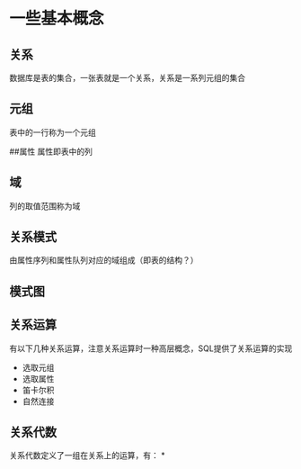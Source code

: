 # 一些基本概念

## 关系
数据库是表的集合，一张表就是一个关系，关系是一系列元组的集合

## 元组
表中的一行称为一个元组

##属性
属性即表中的列

## 域
列的取值范围称为域

## 关系模式
由属性序列和属性队列对应的域组成（即表的结构？）

## 模式图

## 关系运算
有以下几种关系运算，注意关系运算时一种高层概念，SQL提供了关系运算的实现
* 选取元组
* 选取属性
* 笛卡尔积
* 自然连接

## 关系代数
关系代数定义了一组在关系上的运算，有：
* 
